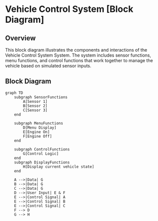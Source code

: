 # Vehicle Control System [Block Diagram]

## Overview

This block diagram illustrates the components and interactions of the Vehicle Control System System. The system includes sensor functions, menu functions, and control functions that work together to manage the vehicle based on simulated sensor inputs.

## Block Diagram

```mermaid
graph TD
    subgraph SensorFunctions
        A[Sensor 1]
        B[Sensor 2]
        C[Sensor 3]
    end

    subgraph MenuFunctions
        D[Menu Display]
        E[Engine On]
        F[Engine Off]
    end

    subgraph ControlFunctions
        G[Control Logic]
    end
    subgraph DisplayFunctions
        H[Display current vehicle state]
    end

    A -->|Data| G
    B -->|Data| G
    C -->|Data| G
    D -->|User Input| E & F
    E -->|Control Signal| A
    E -->|Control Signal| B
    E -->|Control Signal| C
    F --> D
    G --> H
